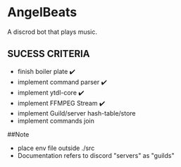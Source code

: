# AngelBeats

A discrod bot that plays music.

## SUCESS CRITERIA

- finish boiler plate ✔️
- implement command parser ✔️
- implement ytdl-core ✔️
- implement FFMPEG Stream ✔️
- implement Guild/server hash-table/store
- implement commands join

##Note

- place env file outside ./src
- Documentation refers to discord "servers" as "guilds"
